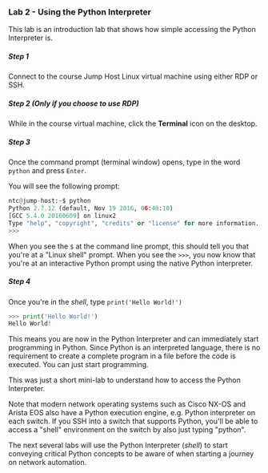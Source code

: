 
### Lab 2 - Using the Python Interpreter

This lab is an introduction lab that shows how simple accessing the Python Interpreter is.

##### Step 1

Connect to the course Jump Host Linux virtual machine using either RDP or SSH.

##### Step 2 (Only if you choose to use RDP)

While in the course virtual machine, click the **Terminal** icon on the desktop.

##### Step 3

Once the command prompt (terminal window) opens, type in the word `python` and press `Enter`.

You will see the following prompt:

```python
ntc@jump-host:~$ python
Python 2.7.12 (default, Nov 19 2016, 06:48:10)
[GCC 5.4.0 20160609] on linux2
Type "help", "copyright", "credits" or "license" for more information.
>>>

```

When you see the `$` at the command line prompt, this should tell you that you're at a "Linux shell" prompt.  When you see the `>>>`, you now know that you're at an interactive Python prompt using the native Python interpreter.

##### Step 4

Once you're in the _shell_, type `print('Hello World!')`

```python
>>> print('Hello World!')
Hello World!

```

This means you are now in the Python Interpreter and can immediately start programming in Python. Since Python is an interpreted language, there is no requirement to create a complete program in a file before the code is executed. You can just start programming.

This was just a short mini-lab to understand how to access the Python Interpreter.

Note that modern network operating systems such as Cisco NX-OS and Arista EOS also have a Python execution engine, e.g. Python interpreter on each switch.  If you SSH into a switch that supports Python, you'll be able to access a "shell" environment on the switch by also just typing "python".  

The next several labs will use the Python Interpreter (_shell_) to start conveying critical Python concepts to be aware of when starting a journey on network automation.
